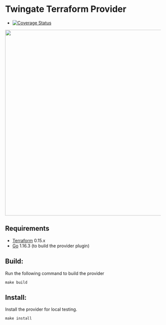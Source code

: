 
Twingate Terraform Provider
==================

- [![Coverage Status](https://coveralls.io/repos/github/Twingate/terraform-provider-twingate/badge.svg?branch=develop&t=rqgifB)](https://coveralls.io/github/Twingate/terraform-provider-twingate?branch=develop)

<img src="https://cdn.rawgit.com/hashicorp/terraform-website/master/content/source/assets/images/logo-hashicorp.svg" width="600px">

Requirements
------------

-	[Terraform](https://www.terraform.io/downloads.html) 0.15.x
-	[Go](https://golang.org/doc/install) 1.16.3 (to build the provider plugin)

## Build: 

Run the following command to build the provider

```shell
make build
```

## Install:

Install the provider for local testing.

```shell
make install
```